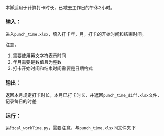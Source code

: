 本脚适用于计算打卡时长，已减去工作日的午休2小时。

### 输入：

进入`punch_time.xlsx`，填入打卡年，月，打卡的开始时间和结束时间。

注意，

1. 需要使用英文字符表示时间
2. 年月需要是数值且为整数
3. 打卡开始时间和结束时间需要是日期格式

### 输出：

返回本月规定打卡时长，本月已打卡时长，并返回`punch_time_diff.xlsx`文件，记录每日的时差



### 运行：

运行`cal_workTime.py`，需要注意，与`punch_time.xlsx`同文件夹下